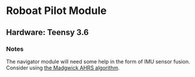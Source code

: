 # Roboat Pilot Module

## Hardware: Teensy 3.6

### Notes

The navigator module will need some help in the form of IMU sensor fusion. Consider using [the Madgwick AHRS algorithm](https://github.com/PaulStoffregen/MadgwickAHRS).